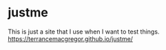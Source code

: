 # justme
This is just a site that I use when I want to test things.
[
](https://terrancemacgregor.github.io/justme/)https://terrancemacgregor.github.io/justme/
